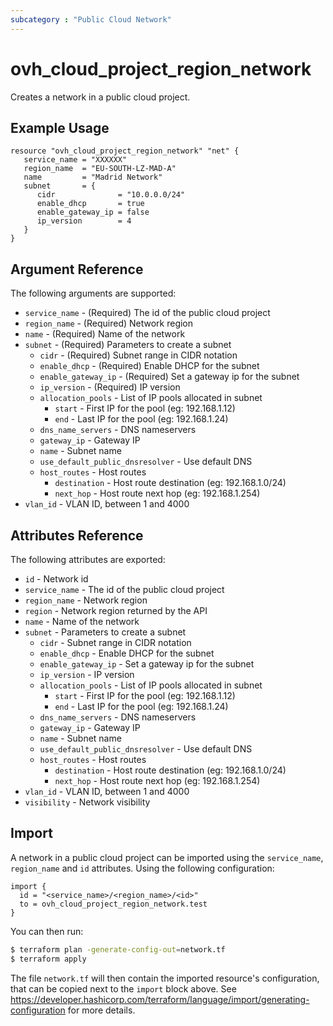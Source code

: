 ```yaml
---
subcategory : "Public Cloud Network"
---
```


# ovh_cloud_project_region_network

Creates a network in a public cloud project.

## Example Usage

```hcl
resource "ovh_cloud_project_region_network" "net" {
   service_name = "XXXXXX"
   region_name  = "EU-SOUTH-LZ-MAD-A"
   name         = "Madrid Network"
   subnet       = {
      cidr              = "10.0.0.0/24"
      enable_dhcp       = true
      enable_gateway_ip = false
      ip_version        = 4
   }
}
```

## Argument Reference

The following arguments are supported:

* `service_name` - (Required) The id of the public cloud project
* `region_name` - (Required) Network region
* `name` - (Required) Name of the network
* `subnet` - (Required) Parameters to create a subnet
  * `cidr` - (Required) Subnet range in CIDR notation
  * `enable_dhcp` - (Required) Enable DHCP for the subnet
  * `enable_gateway_ip` - (Required) Set a gateway ip for the subnet
  * `ip_version` - (Required) IP version
  * `allocation_pools` - List of IP pools allocated in subnet
      * `start` - First IP for the pool (eg: 192.168.1.12)
      * `end` - Last IP for the pool (eg: 192.168.1.24)
  * `dns_name_servers` - DNS nameservers
  * `gateway_ip` - Gateway IP
  * `name` - Subnet name
  * `use_default_public_dnsresolver` - Use default DNS
  * `host_routes` - Host routes
      * `destination` - Host route destination (eg: 192.168.1.0/24)
      * `next_hop` - Host route next hop (eg: 192.168.1.254)
* `vlan_id` - VLAN ID, between 1 and 4000

## Attributes Reference

The following attributes are exported:

* `id` - Network id
* `service_name` - The id of the public cloud project
* `region_name` - Network region
* `region` - Network region returned by the API
* `name` - Name of the network
* `subnet` - Parameters to create a subnet
  * `cidr` - Subnet range in CIDR notation
  * `enable_dhcp` - Enable DHCP for the subnet
  * `enable_gateway_ip` - Set a gateway ip for the subnet
  * `ip_version` - IP version
  * `allocation_pools` - List of IP pools allocated in subnet
      * `start` - First IP for the pool (eg: 192.168.1.12)
      * `end` - Last IP for the pool (eg: 192.168.1.24)
  * `dns_name_servers` - DNS nameservers
  * `gateway_ip` - Gateway IP
  * `name` - Subnet name
  * `use_default_public_dnsresolver` - Use default DNS
  * `host_routes` - Host routes
      * `destination` - Host route destination (eg: 192.168.1.0/24)
      * `next_hop` - Host route next hop (eg: 192.168.1.254)
* `vlan_id` - VLAN ID, between 1 and 4000
* `visibility` - Network visibility

## Import

A network in a public cloud project can be imported using the `service_name`, `region_name` and `id` attributes.
Using the following configuration:

```hcl
import {
  id = "<service_name>/<region_name>/<id>"
  to = ovh_cloud_project_region_network.test
}
```

You can then run:

```bash
$ terraform plan -generate-config-out=network.tf
$ terraform apply
```

The file `network.tf` will then contain the imported resource's configuration, that can be copied next to the `import` block above.
See https://developer.hashicorp.com/terraform/language/import/generating-configuration for more details.